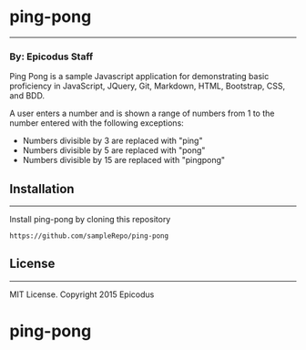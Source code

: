 # ping-pong
***
### By: Epicodus Staff

Ping Pong is a sample Javascript application for demonstrating basic proficiency in JavaScript, JQuery, Git, Markdown, HTML, Bootstrap, CSS, and BDD.

A user enters a number and is shown a range of numbers from 1 to the number entered with the following exceptions:
* Numbers divisible by 3 are replaced with "ping"
* Numbers divisible by 5 are replaced with "pong"
* Numbers divisible by 15 are replaced with "pingpong"

## Installation
***
Install ping-pong by cloning this repository

``` https://github.com/sampleRepo/ping-pong ```

## License

***

MIT License. Copyright 2015 Epicodus
# ping-pong
